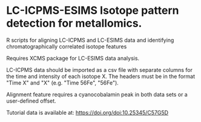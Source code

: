 # LC-ICPMS-ESIMS Isotope pattern detection for metallomics. 
R scripts for aligning LC-ICPMS and LC-ESIMS data and identifying chromatographically correlated isotope features

Requires XCMS package for LC-ESIMS data analysis.

LC-ICPMS data should be imported as a csv file with separate columns for the time and intensity of each isotope X. The headers must be in the format "Time X" and "X" (e.g. "Time 56Fe",  "56Fe").

Alignment feature requires a cyanocobalamin peak in both data sets or a user-defined offset.

Tutorial data is available at: https://doi.org/doi:10.25345/C57G5D
